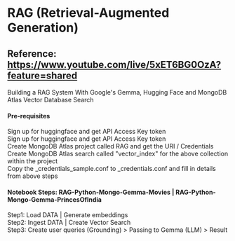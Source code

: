 # RAG (Retrieval-Augmented Generation)
## Reference: https://www.youtube.com/live/5xET6BG0OzA?feature=shared
<summary>Building a RAG System With Google's Gemma, Hugging Face and MongoDB Atlas Vector Database Search</summary>

#### Pre-requisites
<summary>Sign up for huggingface and get API Access Key token</summary>
<summary>Sign up for huggingface and get API Access Key token</summary>
<summary>Create MongoDB Atlas project called RAG and get the URI / Credentials</summary>
<summary>Create MongoDB Atlas search called "vector_index" for the above collection within the project</summary>
<summary>Copy the _credentials_sample.conf to _credentials.conf and fill in details from above steps</summary>

#### Notebook Steps: RAG-Python-Mongo-Gemma-Movies | RAG-Python-Mongo-Gemma-PrincesOfIndia
<summary>Step1: Load DATA | Generate embeddings</summary>
<summary>Step2: Ingest DATA | Create Vector Search</summary>
<summary>Step3: Create user queries (Grounding) > Passing to Gemma (LLM) > Result</summary>
